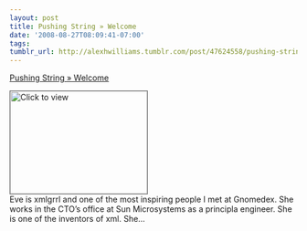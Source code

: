 ```yaml
---
layout: post
title: Pushing String » Welcome
date: '2008-08-27T08:09:41-07:00'
tags: 
tumblr_url: http://alexhwilliams.tumblr.com/post/47624558/pushing-string-welcome
---
```

<a href="https://www.iterasi.net/OpenViewer.aspx?sqrlitid=FW_lW3wp80ioouyfS3P9Ew">Pushing String » Welcome</a><br/><p><a href="https://www.iterasi.net/OpenViewer.aspx?sqrlitid=FW_lW3wp80ioouyfS3P9Ew" target="_blank"> <img src="http://AssetHost01a.iterasi.net/ec2eb670e447/94d5ad32ba6b/ff6f9e86baa1/a05171f65d3f/5530a6e7-5f7d-4354-90c5-ba2d6f59f01b/thumbnail.jpg???20080827151007???edaMmkjYZQZIq9iMsgYRYupQ7ZSR29RLS5keW6fH3E3Hi2slImkLuD/bi7GvUqLHewW3Dz7uKe77mLpIURmab1VtE3xHE6D15Jop8/+CKkLMiV2pDlGYN69PRHlueH9P/X3+cIOpg40xUg0jO2jYC8VEWDQnOt2dy8Dgbo+XDbQ=" width="240" height="180" style="border:solid 1px #666" alt="Click to view"/></a>
<br/>Eve is xmlgrrl and one of the most inspiring people I met at Gnomedex. She works in the CTO&#8217;s office at Sun Microsystems as a principla engineer. She is one of the inventors of xml. She&#8230;</p>
